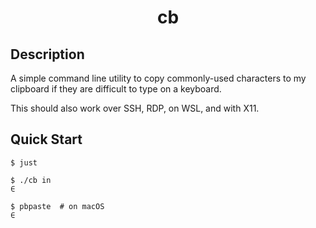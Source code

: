 <h1 align="center">cb</h1>

## Description

A simple command line utility to copy commonly-used characters to my clipboard if they are difficult to type on a keyboard.

This should also work over SSH, RDP, on WSL, and with X11.

## Quick Start

```commandline
$ just

$ ./cb in
∈

$ pbpaste  # on macOS
∈
```

